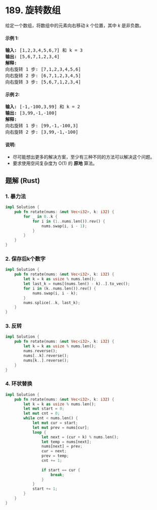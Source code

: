 # 189. 旋转数组
给定一个数组，将数组中的元素向右移动 *k* 个位置，其中 *k* 是非负数。

#### 示例 1:
<pre>
<strong>输入:</strong> [1,2,3,4,5,6,7] 和 k = 3
<strong>输出:</strong> [5,6,7,1,2,3,4]
<strong>解释:</strong>
向右旋转 1 步: [7,1,2,3,4,5,6]
向右旋转 2 步: [6,7,1,2,3,4,5]
向右旋转 3 步: [5,6,7,1,2,3,4]
</pre>

#### 示例 2:
<pre>
<strong>输入:</strong> [-1,-100,3,99] 和 k = 2
<strong>输出:</strong> [3,99,-1,-100]
<strong>解释:</strong>
向右旋转 1 步: [99,-1,-100,3]
向右旋转 2 步: [3,99,-1,-100]
</pre>

#### 说明:
* 尽可能想出更多的解决方案，至少有三种不同的方法可以解决这个问题。
* 要求使用空间复杂度为 O(1) 的 **原地** 算法。

## 题解 (Rust)

### 1. 暴力法
```Rust
impl Solution {
    pub fn rotate(nums: &mut Vec<i32>, k: i32) {
        for _ in 0..k {
            for i in (1..nums.len()).rev() {
                nums.swap(i, i - 1);
            }
        }
    }
}
```

### 2. 保存后k个数字
```Rust
impl Solution {
    pub fn rotate(nums: &mut Vec<i32>, k: i32) {
        let k = k as usize % nums.len();
        let last_k = nums[(nums.len() - k)..].to_vec();
        for i in (k..nums.len()).rev() {
            nums.swap(i, i - k);
        }
        nums.splice(..k, last_k);
    }
}
```

### 3. 反转
```Rust
impl Solution {
    pub fn rotate(nums: &mut Vec<i32>, k: i32) {
        let k = k as usize % nums.len();
        nums.reverse();
        nums[..k].reverse();
        nums[k..].reverse();
    }
}
```

### 4. 环状替换
```Rust
impl Solution {
    pub fn rotate(nums: &mut Vec<i32>, k: i32) {
        let k = k as usize % nums.len();
        let mut start = 0;
        let mut cnt = 0;
        while cnt < nums.len() {
            let mut cur = start;
            let mut prev = nums[cur];
            loop {
                let next = (cur + k) % nums.len();
                let temp = nums[next];
                nums[next] = prev;
                cur = next;
                prev = temp;
                cnt += 1;
                
                if start == cur {
                    break;
                }
            }
            start += 1;
        }
    }
}
```
